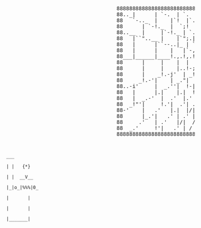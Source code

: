 <div>
<p align="center"> 
  <pre>
                                   88888888888888888888888888888888888888888888888888888888888888888888888
                                   88.._|      | `-.  | `.  -_-_ _-_  _-  _- -_ -  .'|   |.'|     |  _..88
                                   88   `-.._  |    |`!  |`.  -_ -__ -_ _- _-_-  .'  |.;'   |   _.!-'|  88
                                   88      | `-!._  |  `;!  ;. _______________ ,'| .-' |   _!.i'     |  88
                                   88..__  |     |`-!._ | `.| |_______________||."'|  _!.;'   |     _|..88
                                   88   |``"..__ |    |`";.| i|_|MMMMMMMMMMM|_|'| _!-|   |   _|..-|'    88
                                   88   |      |``--..|_ | `;!|l|MMoMMMMoMMM|1|.'j   |_..!-'|     |     88
                                   88   |      |    |   |`-,!_|_|MMMMP'YMMMM|_||.!-;'  |    |     |     88
                                   88___|______|____!.,.!,.!,!|d|MMMo * loMM|p|,!,.!.,.!..__|_____|_____88
                                   88      |     |    |  |  | |_|MMMMb,dMMMM|_|| |   |   |    |      |  88
                                   88      |     |    |..!-;'i|r|MPYMoMMMMoM|r| |`-..|   |    |      |  88
                                   88      |    _!.-j'  | _!,"|_|M<>MMMMoMMM|_||!._|  `i-!.._ |      |  88
                                   88     _!.-'|    | _."|  !;|1|MbdMMoMMMMM|l|`.| `-._|    |``-.._  |  88
                                   88..-i'     |  _.''|  !-| !|_|MMMoMMMMoMM|_|.|`-. | ``._ |     |``"..88
                                   88   |      |.|    |.|  !| |u|MoMMMMoMMMM|n||`. |`!   | `".    |     88
                                   88   |  _.-'  |  .'  |.' |/|_|MMMMoMMMMoM|_|! |`!  `,.|    |-._|     88
                                   88  _!"'|     !.'|  .'| .'|[@]MMMMMMMMMMM[@] \|  `. | `._  |   `-._  88
                                   88-'    |   .'   |.|  |/| /                 \|`.  |`!    |.|      |`-88
                                   88      |_.'|   .' | .' |/                   \  \ |  `.  | `._-   |  88
                                   88     .'   | .'   |/|  /                     \ |`!   |`.|    `.  |  88
                                   88  _.'     !'|   .' | /                       \|  `  |  `.    |`.|  88
                                   8888888888888888888888888888888888888888888888888888888888888888(FL)888
                                                     
                                                                                 ___    
                                                                               | |   {*}
                                                                               | |  __V__
                                                                               |_|o_|%%%|0_
                                                                                  |       |
                                                                                  |       |
                                                                                  |_______|
</p>
</div>
<!--  ![](./profile-3d-contrib/profile-night-rainbow.svg)  -->

<!--
 <div align="center">
  <a href="https://github.com/Shahriar-0?tab=repositories">
    <img src="https://github-readme-stats-alpha-seven-73.vercel.app/api?username=Shahriar-0&theme=gotham&show_icons=true&count_private=true&hide_border=true&role=OWNER,ORGANIZATION_MEMBER,COLLABORATOR&adfsafsaf=asdfsafdsfa"  width="48%" alt="@Shahriar-0 github-readme-stats"/>
  </a>
  <a href="https://github.com/Shahriar-0?tab=repositories">
    <img src="https://github-readme-streak-stats.herokuapp.com?user=Shahriar-0&theme=gotham&hide_border=true&date_format=M%20j%5B%2C%20Y%5D"  width="48%" alt="@low_mist's github-readme-streak-stats"/>
  </a>
</div> 

<p align="center">
    <a href="https://wakatime.com/@low_mist">
        <img src="https://github-readme-activity-graph.vercel.app/graph?username=Shahriar-0&theme=react-dark&hide_border=true&hide_title=false&area=true&custom_title=Total%20contribution%20graph%20in%20all%20repo" width="95%" alt="activity graph">
    </a>
</p>

<div align="center">
  <a href="https://wakatime.com/@low_mist" style="margin-right: 0;">
    <img height="200px" src="https://github-readme-stats.vercel.app/api/wakatime?username=low_mist&theme=gotham&hide_border=true&layout=compact&hide_title=true&langs_count=14&range=all_time&hide=Other" width="420px" alt="@low_mist's wakatime stats"/>
  </a>
  <a href="https://github.com/Shahriar-0?tab=repositories">
    <img height="200px" src="https://github-readme-stats-alpha-seven-73.vercel.app/api/top-langs/?username=Shahriar-0&layout=compact&hide_border=true&langs_count=10&theme=gotham&size_weight=0.5&count_weight=0.5&hide=html,css" width="300px" alt="@low_mist's top languages"/>
  </a>
</div>
-->

